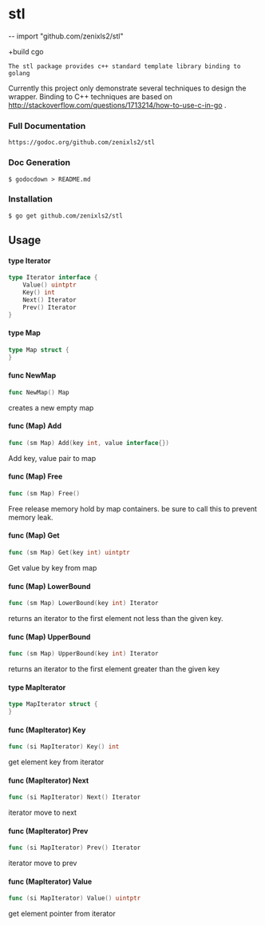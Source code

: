# stl
--
    import "github.com/zenixls2/stl"

+build cgo

    The stl package provides c++ standard template library binding to golang

Currently this project only demonstrate several techniques to design the
wrapper. Binding to C++ techniques are based on
http://stackoverflow.com/questions/1713214/how-to-use-c-in-go .

### Full Documentation

    https://godoc.org/github.com/zenixls2/stl

### Doc Generation

    $ godocdown > README.md

### Installation

    $ go get github.com/zenixls2/stl

## Usage

#### type Iterator

```go
type Iterator interface {
	Value() uintptr
	Key() int
	Next() Iterator
	Prev() Iterator
}
```


#### type Map

```go
type Map struct {
}
```


#### func  NewMap

```go
func NewMap() Map
```
creates a new empty map

#### func (Map) Add

```go
func (sm Map) Add(key int, value interface{})
```
Add key, value pair to map

#### func (Map) Free

```go
func (sm Map) Free()
```
Free release memory hold by map containers. be sure to call this to prevent
memory leak.

#### func (Map) Get

```go
func (sm Map) Get(key int) uintptr
```
Get value by key from map

#### func (Map) LowerBound

```go
func (sm Map) LowerBound(key int) Iterator
```
returns an iterator to the first element not less than the given key.

#### func (Map) UpperBound

```go
func (sm Map) UpperBound(key int) Iterator
```
returns an iterator to the first element greater than the given key

#### type MapIterator

```go
type MapIterator struct {
}
```


#### func (MapIterator) Key

```go
func (si MapIterator) Key() int
```
get element key from iterator

#### func (MapIterator) Next

```go
func (si MapIterator) Next() Iterator
```
iterator move to next

#### func (MapIterator) Prev

```go
func (si MapIterator) Prev() Iterator
```
iterator move to prev

#### func (MapIterator) Value

```go
func (si MapIterator) Value() uintptr
```
get element pointer from iterator
